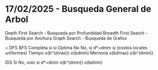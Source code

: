 # 17/02/2025 - Busqueda General de Arbol

Depth First Search - Busqueda por Profundidad 
Breadth First Search - Busqueda por Anchura
Graph Search - Busqueda de Grafos

=       DFS          BFS
Completa si           si
Optima   No           No, si d*=dmm si (costos locales uniformes) 
Tiempo   o(b^(dmax))  o(bdmin)
Memoria  o(bdmax)     o(b^(dmin))

IDS
Si
No, solo si d*=dmin
o(b^(dmin))
o(bdmin) 
